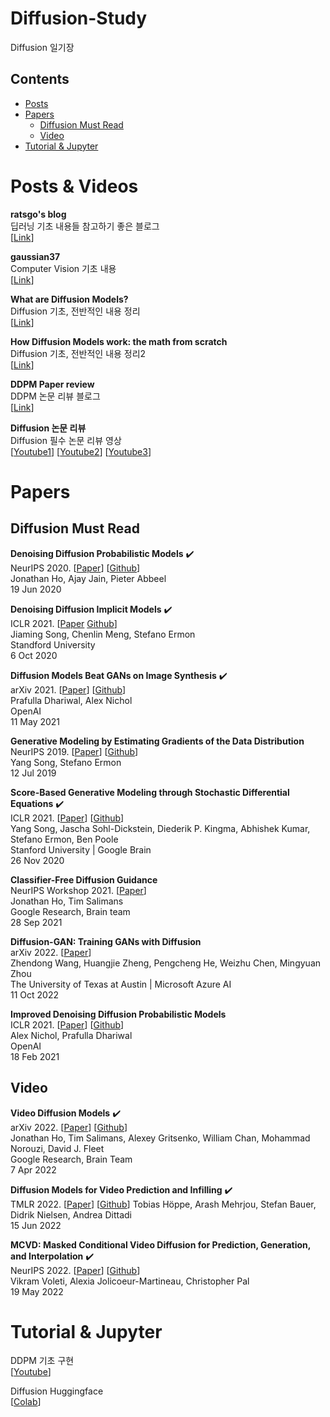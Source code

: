 # Diffusion-Study
Diffusion 일기장


## Contents
- [Posts](#Posts)
- [Papers](#Papers)
  - [Diffusion Must Read](#Diffusion-Must-Read)
  - [Video](#Video)   
- [Tutorial & Jupyter](#Tutorial-&-Jupyter)

# Posts & Videos

**ratsgo's blog** \
딥러닝 기초 내용들 참고하기 좋은 블로그 \
[[Link](https://ratsgo.github.io/generative%20model/2018/01/27/VAE/)] 

**gaussian37** \
Computer Vision 기초 내용 \
[[Link](https://gaussian37.github.io/)] 

**What are Diffusion Models?** \
Diffusion 기초, 전반적인 내용 정리 \
[[Link](https://lilianweng.github.io/lil-log/2021/07/11/diffusion-models.html)] 

**How Diffusion Models work: the math from scratch** \
Diffusion 기초, 전반적인 내용 정리2 \
[[Link](https://theaisummer.com/diffusion-models/?fbclid=IwAR1BIeNHqa3NtC8SL0sKXHATHklJYphNH-8IGNoO3xZhSKM_GYcvrrQgB0o)] 

**DDPM Paper review** \
DDPM 논문 리뷰 블로그 \
[[Link](https://process-mining.tistory.com/188)] 

**Diffusion 논문 리뷰** \
Diffusion 필수 논문 리뷰 영상 \
[[Youtube1](https://youtu.be/jaPPALsUZo8)] 
[[Youtube2](https://youtu.be/KzrdkZUrbPk)]
[[Youtube3](https://youtu.be/Ec569AV6YD8)] 

# Papers
## Diffusion Must Read

**Denoising Diffusion Probabilistic Models** :heavy_check_mark: \
NeurIPS 2020. [[Paper](https://arxiv.org/abs/2006.11239)] [[Github](https://github.com/hojonathanho/diffusion)] \
Jonathan Ho, Ajay Jain, Pieter Abbeel \
19 Jun 2020

**Denoising Diffusion Implicit Models** :heavy_check_mark: \
ICLR 2021. [[Paper](https://arxiv.org/abs/2010.02502) [Github](https://github.com/ermongroup/ddim)] \
Jiaming Song, Chenlin Meng, Stefano Ermon \
Standford University \
6 Oct 2020

**Diffusion Models Beat GANs on Image Synthesis** :heavy_check_mark: \
arXiv 2021. [[Paper](https://arxiv.org/abs/2105.05233)] [[Github](https://github.com/openai/guided-diffusion)] \
Prafulla Dhariwal, Alex Nichol \
OpenAI \
11 May 2021

**Generative Modeling by Estimating Gradients of the Data Distribution** \
NeurIPS 2019. [[Paper](https://arxiv.org/abs/1907.05600)] [[Github](https://github.com/ermongroup/ncsn)] \
Yang Song, Stefano Ermon \
12 Jul 2019 

**Score-Based Generative Modeling through Stochastic Differential Equations** :heavy_check_mark: \
ICLR 2021. [[Paper](https://arxiv.org/abs/2011.13456)] [[Github](https://github.com/yang-song/score_sde)] \
Yang Song, Jascha Sohl-Dickstein, Diederik P. Kingma, Abhishek Kumar, Stefano Ermon, Ben Poole \
Stanford University | Google Brain \
26 Nov 2020

**Classifier-Free Diffusion Guidance** \
NeurIPS Workshop 2021. [[Paper](https://arxiv.org/abs/2207.12598)] \
Jonathan Ho, Tim Salimans \
Google Research, Brain team \
28 Sep 2021

**Diffusion-GAN: Training GANs with Diffusion** \
arXiv 2022. [[Paper](https://arxiv.org/abs/2206.02262)] \
Zhendong Wang, Huangjie Zheng, Pengcheng He, Weizhu Chen, Mingyuan Zhou \
The University of Texas at Austin | Microsoft Azure AI \
11 Oct 2022

**Improved Denoising Diffusion Probabilistic Models** \
ICLR 2021. [[Paper](https://arxiv.org/abs/2102.09672)] [[Github](https://github.com/openai/improved-diffusion)] \
Alex Nichol, Prafulla Dhariwal \
OpenAI \
18 Feb 2021

## Video

**Video Diffusion Models** :heavy_check_mark: \
arXiv 2022. [[Paper](https://arxiv.org/abs/2204.03458)] [[Github](https://github.com/lucidrains/video-diffusion-pytorch)]  \
Jonathan Ho, Tim Salimans, Alexey Gritsenko, William Chan, Mohammad Norouzi, David J. Fleet \
Google Research, Brain Team \
7 Apr 2022

**Diffusion Models for Video Prediction and Infilling** :heavy_check_mark: \
TMLR 2022. [[Paper](https://arxiv.org/abs/2206.07696)] [[Github](https://github.com/Tobi-r9/RaMViD)]
Tobias Höppe, Arash Mehrjou, Stefan Bauer, Didrik Nielsen, Andrea Dittadi \
15 Jun 2022

**MCVD: Masked Conditional Video Diffusion for Prediction, Generation, and Interpolation** :heavy_check_mark: \
NeurIPS 2022. [[Paper](https://arxiv.org/abs/2205.09853)] [[Github](https://github.com/voletiv/mcvd-pytorch)] \
Vikram Voleti, Alexia Jolicoeur-Martineau, Christopher Pal \
19 May 2022

# Tutorial & Jupyter

DDPM 기초 구현 \
[[Youtube](https://youtu.be/a4Yfz2FxXiY)]

Diffusion Huggingface \
[[Colab](https://colab.research.google.com/github/huggingface/notebooks/blob/main/diffusers/diffusers_intro.ipynb)]
